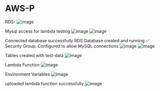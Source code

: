 # AWS-P

RDS- 
![image](https://github.com/user-attachments/assets/5ff78e1f-d180-4828-8196-c1379cc6035d)

Mysql access for lambda testing
![image](https://github.com/user-attachments/assets/6fa87085-1a54-47e9-921a-e9542b0c9a47)
![image](https://github.com/user-attachments/assets/7f6f5bb2-3764-46bb-8d6e-1114018392a7)

Connected database successfully
RDS Database created and running
✅ Security Group: Configured to allow MySQL connections
![image](https://github.com/user-attachments/assets/f2d06427-73fd-4426-acd2-d2471d489ab6)
![image](https://github.com/user-attachments/assets/1a89fbb3-ec59-4502-bd19-c162d1701931)

Tables created with test-data
![image](https://github.com/user-attachments/assets/f0d8efaa-ec63-4943-8201-d27b7547837f)

Lambda Function
![image](https://github.com/user-attachments/assets/87c8b64d-48bd-415f-9842-c70ede9cbe32)

Environment Variables
![image](https://github.com/user-attachments/assets/c91e50c0-f6fc-4ac4-904f-3d65b1fbdb4c)

uploaded lambda function successfully
![image](https://github.com/user-attachments/assets/03b7899f-5f6e-479f-9bce-2460642166b6)











